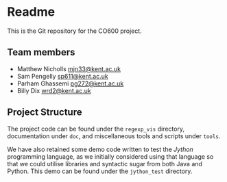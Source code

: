 # Readme
This is the Git repository for the CO600 project.

## Team members
* Matthew Nicholls <mjn33@kent.ac.uk>
* Sam Pengelly <sp611@kent.ac.uk>
* Parham Ghassemi <pg272@kent.ac.uk>
* Billy Dix <wrd2@kent.ac.uk>

## Project Structure
The project code can be found under the `regexp_vis` directory, documentation
under `doc`, and miscellaneous tools and scripts under `tools`.

We have also retained some demo code written to test the *Jython* programming
language, as we initially considered using that language so that we could
utilise libraries and syntactic sugar from both Java and Python. This demo can
be found under the `jython_test` directory.

